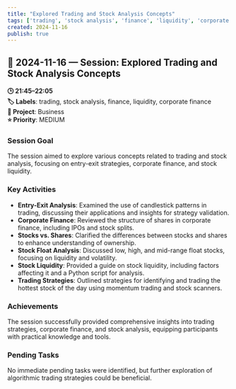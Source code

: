 ```yaml
---
title: "Explored Trading and Stock Analysis Concepts"
tags: ['trading', 'stock analysis', 'finance', 'liquidity', 'corporate finance']
created: 2024-11-16
publish: true
---
```


## 📅 2024-11-16 — Session: Explored Trading and Stock Analysis Concepts

**🕒 21:45–22:05**  
**🏷️ Labels**: trading, stock analysis, finance, liquidity, corporate finance  
**📂 Project**: Business  
**⭐ Priority**: MEDIUM  


### Session Goal
The session aimed to explore various concepts related to trading and stock analysis, focusing on entry-exit strategies, corporate finance, and stock liquidity.

### Key Activities
- **Entry-Exit Analysis**: Examined the use of candlestick patterns in trading, discussing their applications and insights for strategy validation.
- **Corporate Finance**: Reviewed the structure of shares in corporate finance, including IPOs and stock splits.
- **Stocks vs. Shares**: Clarified the differences between stocks and shares to enhance understanding of ownership.
- **Stock Float Analysis**: Discussed low, high, and mid-range float stocks, focusing on liquidity and volatility.
- **Stock Liquidity**: Provided a guide on stock liquidity, including factors affecting it and a Python script for analysis.
- **Trading Strategies**: Outlined strategies for identifying and trading the hottest stock of the day using momentum trading and stock scanners.

### Achievements
The session successfully provided comprehensive insights into trading strategies, corporate finance, and stock analysis, equipping participants with practical knowledge and tools.

### Pending Tasks
No immediate pending tasks were identified, but further exploration of algorithmic trading strategies could be beneficial.
